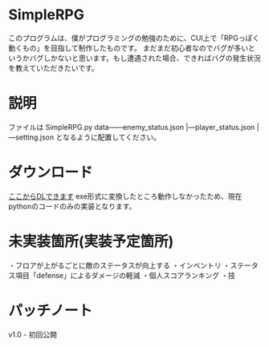 # SimpleRPG
このプログラムは、僕がプログラミングの勉強のために、CUI上で「RPGっぽく動くもの」を目指して制作したものです。
まだまだ初心者なのでバグが多いというかバグしかないと思います。もし遭遇された場合、できればバグの発生状況を教えていただきたいです。
# 説明
ファイルは
SimpleRPG.py
data——enemy_status.json
    |—player_status.json
    |—setting.json
となるように配置してください。
# ダウンロード
[ここからDLできます](https://drive.google.com/file/d/1q31NXnQVq2dq0FmIORdDOh5_bgiBUm22/view?usp=sharing)
exe形式に変換したところ動作しなかったため、現在pythonのコードのみの実装となります。
# 未実装箇所(実装予定箇所)
・フロアが上がるごとに敵のステータスが向上する
・インベントリ
・ステータス項目「defense」によるダメージの軽減
・個人スコアランキング
・技
# パッチノート
v1.0 - 初回公開
